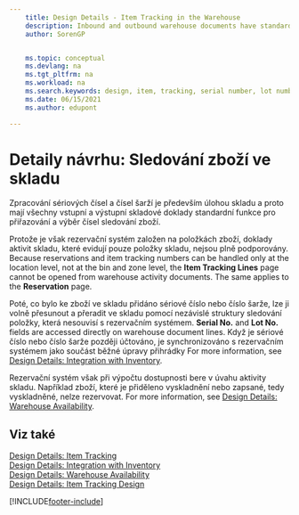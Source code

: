 ```yaml
---
    title: Design Details - Item Tracking in the Warehouse
    description: Inbound and outbound warehouse documents have standard functionality for assigning and selecting item tracking numbers.
    author: SorenGP


    ms.topic: conceptual
    ms.devlang: na
    ms.tgt_pltfrm: na
    ms.workload: na
    ms.search.keywords: design, item, tracking, serial number, lot number, outbound documents
    ms.date: 06/15/2021
    ms.author: edupont

---
```

# Detaily návrhu: Sledování zboží ve skladu
Zpracování sériových čísel a čísel šarží je především úlohou skladu a proto mají všechny vstupní a výstupní skladové doklady standardní funkce pro přiřazování a výběr čísel sledování zboží.

Protože je však rezervační systém založen na položkách zboží, doklady aktivit skladu, které evidují pouze položky skladu, nejsou plně podporovány. Because reservations and item tracking numbers can be handled only at the location level, not at the bin and zone level, the **Item Tracking Lines** page cannot be opened from warehouse activity documents. The same applies to the **Reservation** page.

Poté, co bylo ke zboží ve skladu přidáno sériové číslo nebo číslo šarže, lze ji volně přesunout a přeradit ve skladu pomocí nezávislé struktury sledování položky, která nesouvisí s rezervačním systémem. **Serial No.** and **Lot No.** fields are accessed directly on warehouse document lines. Když je sériové číslo nebo číslo šarže později účtováno, je synchronizováno s rezervačním systémem jako součást běžné úpravy přihrádky For more information, see [Design Details: Integration with Inventory](design-details-integration-with-inventory.md).

Rezervační systém však při výpočtu dostupnosti bere v úvahu aktivity skladu. Například zboží, které je přiděleno vyskladnění nebo zapsané, tedy vyskladněné, nelze rezervovat. For more information, see [Design Details: Warehouse Availability](design-details-availability-in-the-warehouse.md).

## Viz také
[Design Details: Item Tracking](design-details-item-tracking.md)  
[Design Details: Integration with Inventory](design-details-integration-with-inventory.md)  
[Design Details: Warehouse Availability](design-details-availability-in-the-warehouse.md)  
[Design Details: Item Tracking Design](design-details-item-tracking-design.md)


[!INCLUDE[footer-include](includes/footer-banner.md)]